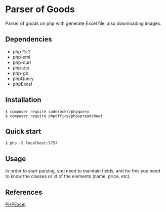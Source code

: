 # Parser of Goods

Parser of goods on php with generate Excel file, also downloading images.

## Dependencies

- php ^5.2
- php-xml
- php-curl
- php-zip
- php-gb
- phpQuery
- phpExcel

## Installation

```
$ composer require coderockr/phpquery
$ composer require phpoffice/phpspreadsheet

```

## Quick start

```
$ php -S localhost:5757

```

## Usage

In order to start parsing, you need to maintain fields, and for this you need to know the classes or id of the elements (name, price, etc).

## References

[PHPExcel](https://github.com/PHPOffice/PHPExcel)
